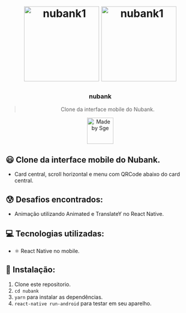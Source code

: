 <h1 align="center">
    <img alt="nubank1" src="https://i.imgur.com/bylsCAS.jpg" width="200" heigth="416" />
    <img alt="nubank1" src="https://i.imgur.com/Rv4OaL3.jpg" width="200" heigth="416" />
</h1>

<h3 align="center">
  nubank
</h3>

<blockquote align="center">Clone da interface mobile do Nubank.</blockquote>

<p align="center">
  <a href="http://sgeinformatica.com.br/">
    <img alt="Made by Sge" src="https://i.imgur.com/Dm7Xym9.png" width="70" heigth="20">
  </a>
</p>

## :smiley: Clone da interface mobile do Nubank.

- Card central, scroll horizontal e menu com QRCode abaixo do card central.

## :cold_sweat: Desafios encontrados:

- Animação utilizando Animated e TranslateY no React Native.

## :computer: Tecnologias utilizadas:

- ⚛️ React Native no mobile.

## :dvd: Instalação:

1. Clone este repositorio.
2. `cd nubank`<br />
3. `yarn` para instalar as dependências.<br />
4. `react-native run-android` para testar em seu aparelho.<br />
